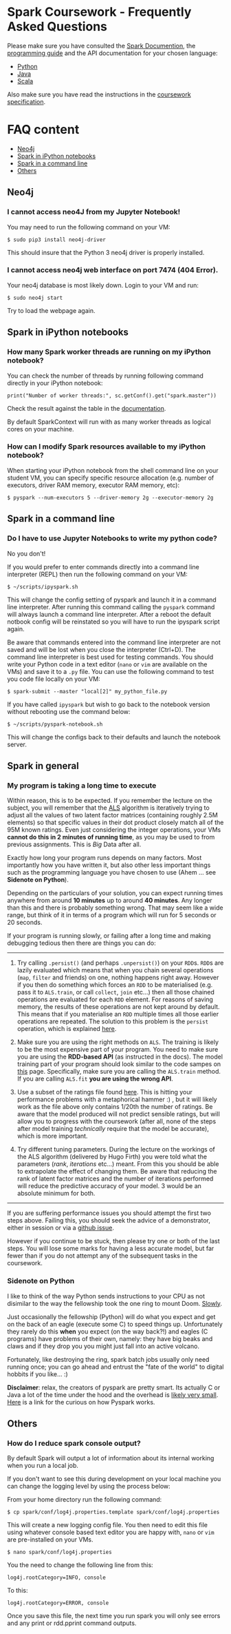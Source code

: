# Spark Coursework - Frequently Asked Questions

Please make sure you have consulted the 
[Spark Documention](http://spark.apache.org/docs/latest/), the
[programming guide](http://spark.apache.org/docs/latest/programming-guide.html)
and the API documentation for your chosen language:

- [Python](http://spark.apache.org/docs/latest/api/python/index.html)
- [Java](http://spark.apache.org/docs/latest/api/java/index.html)
- [Scala](http://spark.apache.org/docs/latest/api/scala/index.html#org.apache.spark.package)

Also make sure you have read the instructions in the 
[coursework specification](spark-coursework-spec.md).

# FAQ content

* [Neo4j](https://github.com/tomncooper/CSC8101-Documentation/blob/master/spark/spark-faq.md#neo4j)
* [Spark in iPython notebooks](https://github.com/tomncooper/CSC8101-Documentation/blob/master/spark/spark-faq.md#spark-in-ipython-notebooks)
* [Spark in a command line](https://github.com/tomncooper/CSC8101-Documentation/blob/master/spark/spark-faq.md#spark-in-a-command-line)
* [Others](https://github.com/tomncooper/CSC8101-Documentation/blob/master/spark/spark-faq.md#others)

## Neo4j

### I cannot access neo4J from my Jupyter Notebook!

You may need to run the following command on your VM:

`$ sudo pip3 install neo4j-driver`

This should insure that the Python 3 neo4j driver is properly installed.

### I cannot access neo4j web interface on port 7474 (404 Error).

Your neo4j database is most likely down. Login to your VM and run:

`$ sudo neo4j start`

Try to load the webpage again.

## Spark in iPython notebooks

### How many Spark worker threads are running on my iPython notebook?

You can check the number of threads by running following command directly in your iPython notebook:

`print("Number of worker threads:", sc.getConf().get("spark.master"))`
    
Check the result against the table in the [documentation](http://spark.apache.org/docs/latest/submitting-applications.html#master-urls).  

By default SparkContext will run with as many worker threads as logical cores on your machine.

### How can I modify Spark resources available to my iPython notebook?

When starting your iPython notebook from the shell command line on your student VM, you can specify specific resource allocation (e.g. number of executors, driver RAM memory, executor RAM memory, etc):

`$ pyspark --num-executors 5 --driver-memory 2g --executor-memory 2g`

## Spark in a command line

### Do I have to use Jupyter Notebooks to write my python code?

No you don't!

If you would prefer to enter commands directly into a command line interpreter
(REPL) then run the following command on your VM:

`$ ~/scripts/ipyspark.sh` 

This will change the config setting of pyspark and launch it in a command line
interpreter. After running this command calling the `pyspark` command will 
always launch a command line interpreter. After a reboot the default notbook 
config will be reinstated so you will have to run the ipyspark script again.

Be aware that commands entered into the command line interpreter are not saved
and will be lost when you close the interpreter (Ctrl+D). The command line 
interpreter is best used for testing commands. You should write your Python code
in a text editor (`nano` or `vim` are available on the VMs) and save it to a 
`.py` file. You can use the following command to test you code file locally on 
your VM:

`$ spark-submit --master "local[2]" my_python_file.py`

If you have called `ipyspark` but wish to go back to the notebook version 
without rebooting use the command below:

`$ ~/scripts/pyspark-notebook.sh`

This will change the configs back to their defaults and launch the notebook 
server.

## Spark in general

### My program is taking a long time to execute

Within reason, this is to be expected. If you remember the lecture on the subject,
you will remember that the [ALS](http://spark.apache.org/docs/latest/mllib-collaborative-filtering.html)
algorithm is iteratively trying to adjust all the values of two latent factor matrices
(containing roughly 2.5M elements) so that specific values in their dot product
closely match all of the 95M known ratings. Even just considering the integer
operations, your VMs **cannot do this in 2 minutes of running time**, as you may
be used to from previous assignments. This is _Big_ Data after all.

Exactly how long your program runs depends on many factors. Most importantly how
you have written it, but also other less important things such as the programming
language you have chosen to use (Ahem ... see **Sidenote on Python**).

Depending on the particulars of your solution, you can expect running times anywhere
from around **10 minutes** up to around **40 minutes**. Any longer than this and
there is probably something wrong. That may seem like a wide range, but think of
it in terms of a program which will run for 5 seconds or 20 seconds.

If your program is running slowly, or failing after a long time and making debugging
tedious then there are things you can do:

--------------------------

1. Try calling `.persist()` (and perhaps `.unpersist()`) on your `RDD`s. `RDD`s are lazily
evaluated which means that when you chain several operations (`map`, `filter` and
friends) on one, nothing happens right away. However if you then do something which
forces an `RDD` to be materialised (e.g. pass it to `ALS.train`, or call `collect`,
`join` etc...) then all those chained operations are evaluated for each `RDD`
element. For reasons of saving memory, the results of these operations are not
kept around by default. This means that if you materialise an `RDD` multiple times
all those earlier operations are repeated. The solution to this problem is the
`persist` operation, which is explained [here](http://spark.apache.org/docs/latest/programming-guide.html#rdd-persistence).

2. Make sure you are using the right methods on `ALS`. The training is likely to
be the most expensive part of your program. You need to make sure you are using
the **RDD-based API** (as instructed in the docs). The model training part of
your program should look similar to the code sampes on [this](http://spark.apache.org/docs/latest/mllib-collaborative-filtering.html)
page. Specifically, make sure you are calling the `ALS.train` method. If you
are calling `ALS.fit` **you are using the wrong API**.

3. Use a subset of the ratings file found [here](https://s3-eu-west-1.amazonaws.com/csc8101-spark-assignment-data/mv_all_1000_simple.txt). This is hitting your performance
problems with a metaphorical hammer :) , but it will likely work as the file above only
contains 1/20th the number of ratings. Be aware that the model produced will not
predict sensible ratings, but will allow you to progress with the coursework (after
all, none of the steps after model training _technically_ require that the model be
accurate), which is more important.

4. Try different tuning parameters. During the lecture on the workings of the
ALS algorithm (delivered by Hugo Firth) you were told what the parameters
(_rank_, _iterations_ etc...) meant. From this you should be able to extrapolate
the effect of changing them. Be aware that reducing the rank of latent factor
matrices and the number of iterations performed will reduce the predictive
accuracy of your model. 3 would be an absolute minimum for both.


--------------------------

If you are suffering performance issues you should attempt the first two steps above.
Failing this, you should seek the advice of a demonstrator, either in session or via a [github issue](https://github.com/tomncooper/CSC8101-Documentation/issues).

However if you continue to be stuck, then please try one or both of the last steps.
You will lose some marks for having a less accurate model, but far fewer than if you
do not attempt any of the subsequent tasks in the coursework.

### Sidenote on Python

I like to think of the way Python sends instructions to your CPU as not disimilar
to the way the fellowship took the one ring to mount Doom. [Slowly](http://benchmarksgame.alioth.debian.org/u64q/python.html).

Just occasionally the fellowship (Python) will do what you expect and get on the
back of an eagle (execute some C) to speed things up. Unfortunately they rarely
do this **when** you expect (on the way back?!) and eagles (C programs) have problems
of their own, namely: they have big beaks and claws and if they drop you
you might just fall into an active volcano.

Fortunately, like destroying the ring, spark batch jobs usually only need running
once; you can go ahead and entrust the "fate of the world" to digital hobbits
if you like... :)

**Disclaimer**: relax, the creators of pyspark are pretty smart. Its actually C or Java a lot of the time under the hood and the overhead is [likely very small](http://stackoverflow.com/questions/30477982/python-vs-scala-for-spark-jobs). [Here](https://cwiki.apache.org/confluence/display/SPARK/PySpark+Internals) is a link for the curious on how Pyspark works.

## Others

### How do I reduce spark console output?

By default Spark will output a lot of information about its internal working
when you run a local job.

If you don't want to see this during development on your local machine you 
can change the logging level by using the process below:

From your home directory run the following command: 

`$ cp spark/conf/log4j.properties.template spark/conf/log4j.properties`

This will create a new logging config file. You then need to edit this file
using whatever console based text editor you are happy with, `nano` or `vim` are
pre-installed on your VMs. 

`$ nano spark/conf/log4j.properties` 

You the need to change the following line from this:

`log4j.rootCategory=INFO, console`

To this:

`log4j.rootCategory=ERROR, console`

Once you save this file, the next time you run spark you will only see errors
and any print or rdd.pprint command outputs.
